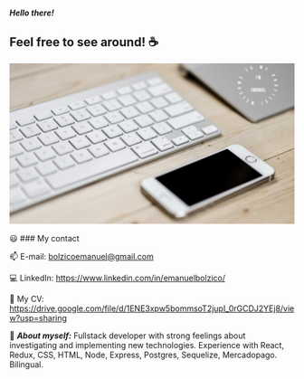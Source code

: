 ##### Hello there! 

## Feel free to see around! :coffee:

![My kind of setup](/github.jpg)


😃 ### My contact 

📫  E-mail: bolzicoemanuel@gmail.com  

💻  LinkedIn: https://www.linkedin.com/in/emanuelbolzico/  

🔧  My CV: https://drive.google.com/file/d/1ENE3xpw5bommsoT2jupI_0rGCDJ2YEj8/view?usp=sharing  

💪  ***About myself:***
Fullstack developer with strong feelings about investigating and implementing new technologies. Experience with React, Redux, CSS, HTML, Node, Express, Postgres, Sequelize, Mercadopago. Bilingual. 
